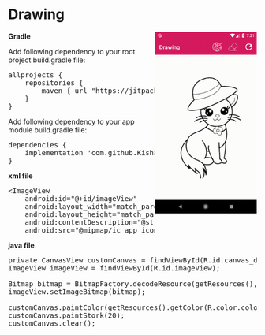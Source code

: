 # Drawing

<img src="https://github.com/KishanViramgama/Drawing/blob/master/app/src/main/res/drawable/app_demo.gif" height="368px" align="right" style="max-width:100%;">

<b>Gradle</b>

Add following dependency to your root project build.gradle file:

<pre>
allprojects {
    repositories {
        maven { url "https://jitpack.io" }
    }
}
</pre>

Add following dependency to your app module build.gradle file:

<pre>
dependencies {
    implementation 'com.github.KishanViramgama:Drawing:0.1.1'
}
</pre>

<b>xml file</b>

<pre>&lt;<span class="pl-ent">ImageView</span>
    <span class="pl-e">android</span><span class="pl-e">:</span><span class="pl-e">id</span>=<span class="pl-s"><span class="pl-pds">"</span>@+id/imageView<span class="pl-pds">"</span></span>
    <span class="pl-e">android</span><span class="pl-e">:</span><span class="pl-e">layout_width</span>=<span class="pl-s"><span class="pl-pds">"</span>match_parent<span class="pl-pds">"</span></span>
    <span class="pl-e">android</span><span class="pl-e">:</span><span class="pl-e">layout_height</span>=<span class="pl-s"><span class="pl-pds">"</span>match_parent<span class="pl-pds">"</span></span>
    <span class="pl-e">android</span><span class="pl-e">:</span><span class="pl-e">contentDescription</span>=<span class="pl-s"><span class="pl-pds">"</span>@string/app_name<span class="pl-pds">"</span></span>
    <span class="pl-e">android</span><span class="pl-e">:</span><span class="pl-e">src</span>=<span class="pl-s"><span class="pl-pds">"</span>@mipmap/ic_app_icon<span class="pl-pds">"</span></span>&gt;
</pre>

<b>java file</b>

<pre>
private CanvasView customCanvas = findViewById(R.id.canvas_drawing);
ImageView imageView = findViewById(R.id.imageView);

Bitmap bitmap = BitmapFactory.decodeResource(getResources(), R.drawable.image);
imageView.setImageBitmap(bitmap);

customCanvas.paintColor(getResources().getColor(R.color.colorAccent));
customCanvas.paintStork(20);
customCanvas.clear();
</pre>

